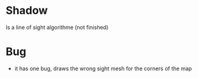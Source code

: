 # Shadow
Is a line of sight algorithme (not finished)

# Bug
+ it has one bug, draws the wrong sight mesh for the corners of the map
